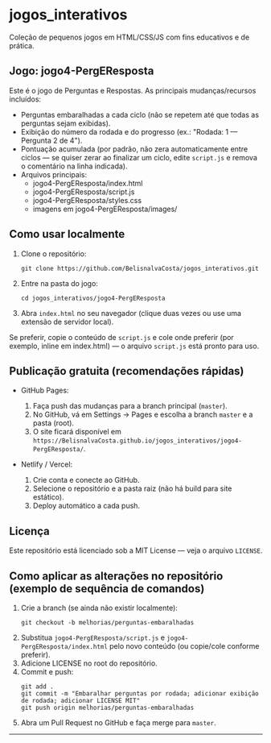 # jogos_interativos

Coleção de pequenos jogos em HTML/CSS/JS com fins educativos e de prática.

## Jogo: jogo4-PergEResposta

Este é o jogo de Perguntas e Respostas. As principais mudanças/recursos incluídos:

- Perguntas embaralhadas a cada ciclo (não se repetem até que todas as perguntas sejam exibidas).
- Exibição do número da rodada e do progresso (ex.: "Rodada: 1 — Pergunta 2 de 4").
- Pontuação acumulada (por padrão, não zera automaticamente entre ciclos — se quiser zerar ao finalizar um ciclo, edite `script.js` e remova o comentário na linha indicada).
- Arquivos principais:
  - jogo4-PergEResposta/index.html
  - jogo4-PergEResposta/script.js
  - jogo4-PergEResposta/styles.css
  - imagens em jogo4-PergEResposta/images/

## Como usar localmente

1. Clone o repositório:
   ```
   git clone https://github.com/BelisnalvaCosta/jogos_interativos.git
   ```
2. Entre na pasta do jogo:
   ```
   cd jogos_interativos/jogo4-PergEResposta
   ```
3. Abra `index.html` no seu navegador (clique duas vezes ou use uma extensão de servidor local).

Se preferir, copie o conteúdo de `script.js` e cole onde preferir (por exemplo, inline em index.html) — o arquivo `script.js` está pronto para uso.

## Publicação gratuita (recomendações rápidas)

- GitHub Pages:
  1. Faça push das mudanças para a branch principal (`master`).
  2. No GitHub, vá em Settings → Pages e escolha a branch `master` e a pasta (root).
  3. O site ficará disponível em `https://BelisnalvaCosta.github.io/jogos_interativos/jogo4-PergEResposta/`.

- Netlify / Vercel:
  1. Crie conta e conecte ao GitHub.
  2. Selecione o repositório e a pasta raiz (não há build para site estático).
  3. Deploy automático a cada push.

## Licença

Este repositório está licenciado sob a MIT License — veja o arquivo `LICENSE`.

## Como aplicar as alterações no repositório (exemplo de sequência de comandos)

1. Crie a branch (se ainda não existir localmente):
   ```
   git checkout -b melhorias/perguntas-embaralhadas
   ```
2. Substitua `jogo4-PergEResposta/script.js` e `jogo4-PergEResposta/index.html` pelo novo conteúdo (ou copie/cole conforme preferir).
3. Adicione LICENSE no root do repositório.
4. Commit e push:
   ```
   git add .
   git commit -m "Embaralhar perguntas por rodada; adicionar exibição de rodada; adicionar LICENSE MIT"
   git push origin melhorias/perguntas-embaralhadas
   ```
5. Abra um Pull Request no GitHub e faça merge para `master`.

---
